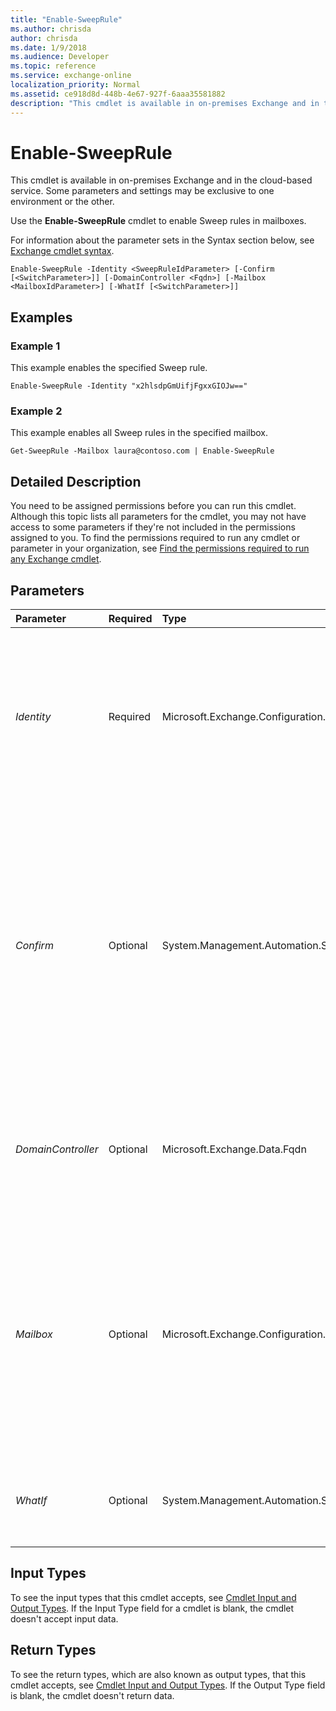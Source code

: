 ```yaml
---
title: "Enable-SweepRule"
ms.author: chrisda
author: chrisda
ms.date: 1/9/2018
ms.audience: Developer
ms.topic: reference
ms.service: exchange-online
localization_priority: Normal
ms.assetid: ce918d8d-448b-4e67-927f-6aaa35581882
description: "This cmdlet is available in on-premises Exchange and in the cloud-based service. Some parameters and settings may be exclusive to one environment or the other."
---
```


# Enable-SweepRule

This cmdlet is available in on-premises Exchange and in the cloud-based service. Some parameters and settings may be exclusive to one environment or the other.
  
Use the **Enable-SweepRule** cmdlet to enable Sweep rules in mailboxes.
  
For information about the parameter sets in the Syntax section below, see [Exchange cmdlet syntax](https://technet.microsoft.com/library/bb123552.aspx). 
  
```
Enable-SweepRule -Identity <SweepRuleIdParameter> [-Confirm [<SwitchParameter>]] [-DomainController <Fqdn>] [-Mailbox <MailboxIdParameter>] [-WhatIf [<SwitchParameter>]]

```

## Examples
<a name="Examples"> </a>

### Example 1

This example enables the specified Sweep rule.
  
```
Enable-SweepRule -Identity "x2hlsdpGmUifjFgxxGIOJw=="
```

### Example 2

This example enables all Sweep rules in the specified mailbox.
  
```
Get-SweepRule -Mailbox laura@contoso.com | Enable-SweepRule
```

## Detailed Description
<a name="DetailedDescription"> </a>

You need to be assigned permissions before you can run this cmdlet. Although this topic lists all parameters for the cmdlet, you may not have access to some parameters if they're not included in the permissions assigned to you. To find the permissions required to run any cmdlet or parameter in your organization, see [Find the permissions required to run any Exchange cmdlet](https://technet.microsoft.com/library/mt432940.aspx). 
  
## Parameters
<a name="DetailedDescription"> </a>

|**Parameter**|**Required**|**Type**|**Description**|
|:-----|:-----|:-----|:-----|
| _Identity_ <br/> |Required  <br/> |Microsoft.Exchange.Configuration.Tasks.SweepRuleIdParameter  <br/> | The _Identity_ parameter specifies the Sweep rule that you want to enable. You can use any value that uniquely identifies the rule. For example: <br/> **RuleId** property (for example, `x2hlsdpGmUifjFgxxGIOJw==`).  <br/>  Exchange Online: `<mailbox alias>\<RuleId>` (for example, `rzaher\x2hlsdpGmUifjFgxxGIOJw==`.  <br/>  On-premises Exchange: `<mailbox canonical name>\<RuleId>` (for example, `contoso.com/Users/Rick Zaher\x2hlsdpGmUifjFgxxGIOJw==`.  <br/> |
| _Confirm_ <br/> |Optional  <br/> |System.Management.Automation.SwitchParameter  <br/> | The _Confirm_ switch specifies whether to show or hide the confirmation prompt. How this switch affects the cmdlet depends on if the cmdlet requires confirmation before proceeding. <br/>  Destructive cmdlets (for example, **Remove-\*** cmdlets) have a built-in pause that forces you to acknowledge the command before proceeding. For these cmdlets, you can skip the confirmation prompt by using this exact syntax: `-Confirm:$false`.  <br/>  Most other cmdlets (for example, **New-\*** and **Set-\*** cmdlets) don't have a built-in pause. For these cmdlets, specifying the _Confirm_ switch without a value introduces a pause that forces you acknowledge the command before proceeding. <br/> |
| _DomainController_ <br/> |Optional  <br/> |Microsoft.Exchange.Data.Fqdn  <br/> |This parameter is available only in on-premises Exchange.  <br/> The  _DomainController_ parameter specifies the domain controller that's used by this cmdlet to read data from or write data to Active Directory. You identify the domain controller by its fully qualified domain name (FQDN). For example, `dc01.contoso.com`.  <br/> |
| _Mailbox_ <br/> |Optional  <br/> |Microsoft.Exchange.Configuration.Tasks.MailboxIdParameter  <br/> | The _Mailbox_ parameter specifies the mailbox that contains the rule you want to enable. You can use any value that uniquely identifies the mailbox. <br/>  For example: <br/>  Name <br/>  Display name <br/>  Alias <br/>  Distinguished name (DN) <br/>  Canonical DN <br/>  _\<domain name\>_\ _\<account name\>_ <br/>  Email address <br/>  GUID <br/> **LegacyExchangeDN** <br/> **SamAccountName** <br/>  User ID or user principal name (UPN) <br/> |
| _WhatIf_ <br/> |Optional  <br/> |System.Management.Automation.SwitchParameter  <br/> |The  _WhatIf_ switch simulates the actions of the command. You can use this switch to view the changes that would occur without actually applying those changes. You don't need to specify a value with this switch. <br/> |
   
## Input Types
<a name="InputTypes"> </a>

To see the input types that this cmdlet accepts, see [Cmdlet Input and Output Types](http://go.microsoft.com/fwlink/p/?linkId=616387). If the Input Type field for a cmdlet is blank, the cmdlet doesn't accept input data. 
  
## Return Types
<a name="ReturnTypes"> </a>

To see the return types, which are also known as output types, that this cmdlet accepts, see [Cmdlet Input and Output Types](http://go.microsoft.com/fwlink/p/?linkId=616387). If the Output Type field is blank, the cmdlet doesn't return data. 
  


